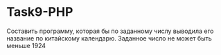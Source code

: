 # Task9-PHP
Составить программу, которая бы по заданному числу выводила его название
по китайскому календарю. Заданное число не может быть меньше 1924
